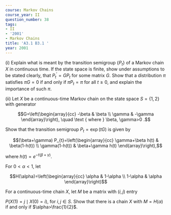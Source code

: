 ```yaml
---
course: Markov Chains
course_year: II
question_number: 38
tags:
- II
- '2001'
- Markov Chains
title: 'A3.1 B3.1 '
year: 2001
---
```



(i) Explain what is meant by the transition semigroup $\left\{P_{t}\right\}$ of a Markov chain $X$ in continuous time. If the state space is finite, show under assumptions to be stated clearly, that $P_{t}^{\prime}=G P_{t}$ for some matrix $G$. Show that a distribution $\pi$ satisfies $\pi G=0$ if and only if $\pi P_{t}=\pi$ for all $t \geqslant 0$, and explain the importance of such $\pi$.

(ii) Let $X$ be a continuous-time Markov chain on the state space $S=\{1,2\}$ with generator

$$G=\left(\begin{array}{cc}
-\beta & \beta \\
\gamma & -\gamma
\end{array}\right), \quad \text { where } \beta, \gamma>0 .$$

Show that the transition semigroup $P_{t}=\exp (t G)$ is given by

$$(\beta+\gamma) P_{t}=\left(\begin{array}{cc}
\gamma+\beta h(t) & \beta(1-h(t)) \\
\gamma(1-h(t)) & \beta+\gamma h(t)
\end{array}\right),$$

where $h(t)=e^{-t(\beta+\gamma)}$.

For $0<\alpha<1$, let

$$H(\alpha)=\left(\begin{array}{cc}
\alpha & 1-\alpha \\
1-\alpha & \alpha
\end{array}\right)$$

For a continuous-time chain $X$, let $M$ be a matrix with $(i, j)$ entry

$P(X(1)=j \mid X(0)=i)$, for $i, j \in S$. Show that there is a chain $X$ with $M=H(\alpha)$ if and only if $\alpha>\frac{1}{2}$.